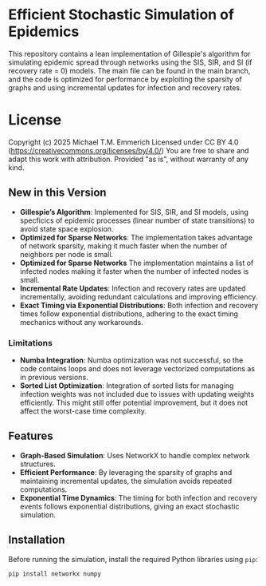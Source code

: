 # Efficient Stochastic Simulation of Epidemics

This repository contains a lean implementation of Gillespie's algorithm for simulating epidemic spread through networks using the SIS, SIR, and SI (if recovery rate = 0) models. The main file can be found in the main branch, and the code is optimized for performance by exploiting the sparsity of graphs and using incremental updates for infection and recovery rates.

# License

Copyright (c) 2025 Michael T.M. Emmerich
Licensed under CC BY 4.0 (https://creativecommons.org/licenses/by/4.0/)
You are free to share and adapt this work with attribution.
Provided "as is", without warranty of any kind.

## New in this Version

- **Gillespie’s Algorithm**: Implemented for SIS, SIR, and SI models, using specficics of epidemic processes (linear number of state transitions) to avoid state space explosion.
- **Optimized for Sparse Networks**: The implementation takes advantage of network sparsity, making it much faster when the number of neighbors per node is small.
- **Optimized for Sparse Networks** The implementation maintains a list of infected nodes making it faster when the number of infected nodes is small.
- **Incremental Rate Updates**: Infection and recovery rates are updated incrementally, avoiding redundant calculations and improving efficiency.
- **Exact Timing via Exponential Distributions**: Both infection and recovery times follow exponential distributions, adhering to the exact timing mechanics without any workarounds.

### Limitations

- **Numba Integration**: Numba optimization was not successful, so the code contains loops and does not leverage vectorized computations as in previous versions.
- **Sorted List Optimization**: Integration of sorted lists for managing infection weights was not included due to issues with updating weights efficiently. This might still offer potential improvement, but it does not affect the worst-case time complexity.

## Features

- **Graph-Based Simulation**: Uses NetworkX to handle complex network structures.
- **Efficient Performance**: By leveraging the sparsity of graphs and maintaining incremental updates, the simulation avoids repeated computations.
- **Exponential Time Dynamics**: The timing for both infection and recovery events follows exponential distributions, giving an exact stochastic simulation.

## Installation

Before running the simulation, install the required Python libraries using `pip`:

```bash
pip install networkx numpy
